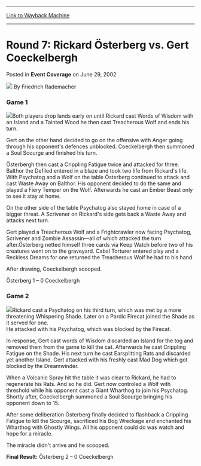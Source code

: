 
---
[Link to Wayback Machine](https://web.archive.org/web/20171029211244/https://magic.wizards.com/en/articles/archive/event-coverage/round-7-rickard-%C3%B6sterberg-vs-gert-coeckelbergh-2002-06-29)

[_metadata_:author]:- "Friedrich Rademacher"
[_metadata_:description]:- "Game 1Both players drop lands early on until Rickard cast Words of Wisdom with an Island and a Tainted Wood he then cast Treacherous Wolf and ends his turn. Gert on the other hand decided to go on the offensive with Anger going through his opponent's defences unblocked. Coeckelbergh then summoned a Soul Scourge and finished his turn."
[_metadata_:generator]:- "Drupal 7 (http://drupal.org)"
[_metadata_:node]:- "769146"
[_metadata_:publish_date]:- "2002-06-29"
[_metadata_:source]:- "div-main-content"
[_metadata_:title]:- "Round 7: Rickard Österberg vs. Gert Coeckelbergh"
[_metadata_:wayback_capture_timestamp]:- "2017-10-29 21:12:44"
[_metadata_:wayback_raw_url]:- "https://web.archive.org/web/20171029211244id_/https://magic.wizards.com/en/articles/archive/event-coverage/round-7-rickard-%C3%B6sterberg-vs-gert-coeckelbergh-2002-06-29"
[_metadata_:wayback_url]:- "https://magic.wizards.com/en/articles/archive/event-coverage/round-7-rickard-%C3%B6sterberg-vs-gert-coeckelbergh-2002-06-29"
---


Round 7: Rickard Österberg vs. Gert Coeckelbergh
================================================



 Posted in **Event Coverage**
 on June 29, 2002 






![](https://media.magic.wizards.com/styles/auth_small/public/generic-avatar-150_577.png)
By Friedrich Rademacher











### Game 1

![](https://media.magic.wizards.com/image_legacy_migration/sideboard/images/euro02/a910.jpg)Both players drop lands early on until Rickard cast Words of Wisdom with an Island and a Tainted Wood he then cast Treacherous Wolf and ends his turn. 

Gert on the other hand decided to go on the offensive with Anger going through his opponent's defences unblocked. Coeckelbergh then summoned a Soul Scourge and finished his turn. 

Österbergh then cast a Crippling Fatigue twice and attacked for three. Balthor the Defiled entered in a blaze and took two life from Rickard's life. With Psychatog and a Wolf on the table Österberg continued to attack and cast Waste Away on Balthor. His opponent decided to do the same and played a Fiery Temper on the Wolf. Afterwards he cast an Ember Beast only to see it stay at home. 

On the other side of the table Psychatog also stayed home in case of a bigger threat. A Scrivener on Rickard's side gets back a Waste Away and attacks next turn.

Gert played a Treacherous Wolf and a Frightcrawler now facing Psychatog, Scrivener and Zombie Assassin—all of which attacked the turn after.Österberg netted himself three cards via Keep Watch before two of his creatures went on to the graveyard. Cabal Torturer entered play and a Reckless Dreams for one returned the Treacherous Wolf he had to his hand.

After drawing, Coeckelbergh scooped.

Österberg 1 – 0 Coeckelbergh 

### Game 2

![](https://media.magic.wizards.com/image_legacy_migration/sideboard/images/euro02/a909.jpg)Rickard cast a Psychatog on his third turn, which was met by a more threatening Whispering Shade. Later on a Pardic Firecat joined the Shade as it served for one.  
 He attacked with his Psychatog, which was blocked by the Firecat. 

In response, Gert cast words of Wisdom discarded an Island for the tog and removed them from the game to kill the cat. Afterwards he cast Crippling Fatigue on the Shade. His next turn he cast Earsplitting Rats and discarded yet another Island. Gert attacked with his freshly cast Mad Dog which got blocked by the Dreamwinder. 

When a Volcanic Spray hit the table it was clear to Rickard, he had to regenerate his Rats. And so he did. Gert now controled a Wolf with threshold while his opponent cast a Giant Wharthog to join his Psychatog. Shortly after, Coeckelbergh summoned a Soul Scourge bringing his opponent down to 15. 

After some deliberation Österberg finally decided to flashback a Crippling Fatigue to kill the Scourge, sacrificed his Bog Wreckage and enchanted his Wharthog with Ghostly Wings. All his opponent could do was watch and hope for a miracle.

The miracle didn't arrive and he scooped.

**Final Result:** Österberg 2 – 0 Coeckelbergh







